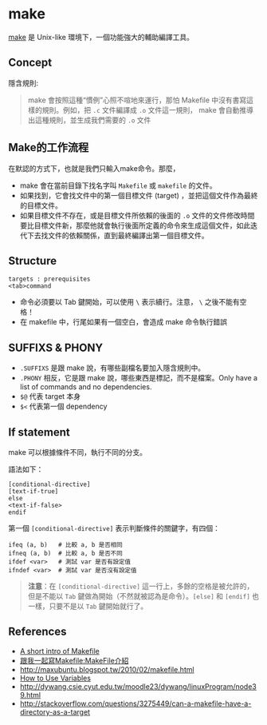 # make

[make](https://www.gnu.org/software/make/) 是 Unix-like 環境下，一個功能強大的輔助編譯工具。

## Concept

隱含規則:

> make 會按照這種“慣例”心照不喧地來運行，那怕 Makefile 中沒有書寫這樣的規則。例如，把 `.c` 文件編譯成 `.o` 文件這一規則， make 會自動推導出這種規則，並生成我們需要的 `.o` 文件

## Make的工作流程

在默認的方式下，也就是我們只輸入make命令。那麼，

* make 會在當前目錄下找名字叫 `Makefile` 或 `makefile` 的文件。
* 如果找到，它會找文件中的第一個目標文件 (target) ，並把這個文件作為最終的目標文件。
* 如果目標文件不存在，或是目標文件所依賴的後面的 `.o` 文件的文件修改時間要比目標文件新，那麼他就會執行後面所定義的命令來生成這個文件，如此迭代下去找文件的依賴關係，直到最終編譯出第一個目標文件。

## Structure

```
targets : prerequisites
<tab>command
```

- 命令必須要以 Tab 鍵開始，可以使用 `\` 表示續行。注意， `\` 之後不能有空格！
- 在 makefile 中，行尾如果有一個空白，會造成 make 命令執行錯誤

## SUFFIXS & PHONY

* `.SUFFIXS` 是跟 make 說，有哪些副檔名要加入隱含規則中。
* `.PHONY` 相反，它是跟 make 說，哪些東西是標記，而不是檔案。Only have a list of commands and no dependencies. 
* `$@` 代表 target 本身
* `$<` 代表第一個 dependency

## If statement

make 可以根據條件不同，執行不同的分支。

語法如下：

```
[conditional-directive]
[text-if-true]
else
<text-if-false>
endif
```

第一個 `[conditional-directive]` 表示判斷條件的關鍵字，有四個：

```
ifeq (a, b)   # 比較 a, b 是否相同
ifneq (a, b)  # 比較 a, b 是否不同
ifdef <var>   # 測試 var 是否有設定值
ifndef <var>  # 測試 var 是否沒有設定值
```

> **注意**：在 `[conditional-directive]` 這一行上，多餘的空格是被允許的，但是不能以 `Tab` 鍵做為開始（不然就被認為是命令）。`[else]` 和 `[endif]` 也一樣，只要不是以 `Tab` 鍵開始就行了。

## References

* [A short intro of Makefile](https://www3.nd.edu/~zxu2/acms60212-40212/Makefile.pdf)
* [跟我一起寫Makefile:MakeFile介紹](http://wiki.ubuntu.org.cn/index.php?title=%E8%B7%9F%E6%88%91%E4%B8%80%E8%B5%B7%E5%86%99Makefile:%E4%BD%BF%E7%94%A8%E5%87%BD%E6%95%B0&variant=zh-hant)
* http://maxubuntu.blogspot.tw/2010/02/makefile.html
* [How to Use Variables](https://ftp.gnu.org/old-gnu/Manuals/make-3.79.1/html_chapter/make_6.html)
* http://dywang.csie.cyut.edu.tw/moodle23/dywang/linuxProgram/node39.html
* http://stackoverflow.com/questions/3275449/can-a-makefile-have-a-directory-as-a-target

